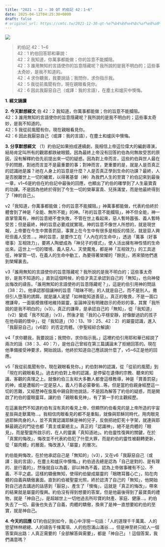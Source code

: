 ```yaml
---
title: "2021 – 12 – 30 QT 約伯記 42：1~6"
date: 2025-04-12T04:25:30+0800
draft: false
# original_url: https://cmtc.tw/2021-12-30-qt-%e7%b4%84%e4%bc%af%e8%a8%98-42%ef%bc%9a16
---
```


![](/images/qt.jpg)
> 約伯記 42：1\~6  
> 42：1 約伯回答耶和華說：  
> 42：2 我知道，你萬事都能做；你的旨意不能攔阻。  
> 42：3 誰用無知的言語使你的旨意隱藏呢？我所說的是我不明白的；這些事太奇妙，是我不知道的。  
> 42：4 求你聽我，我要說話；我問你，求你指示我。  
> 42：5 我從前風聞有你，現在親眼看見你。  
> 42：6 因此我厭惡自己（或譯：我的言語），在塵土和爐灰中懊悔。

**1. 經文誦讀**

**2.  今天默想經文**
伯 42：2 我知道，你萬事都能做；你的旨意不能攔阻。  
42：3 誰用無知的言語使你的旨意隱藏呢？我所說的是我不明白的；這些事太奇妙，是我不知道的。  
42：5 我從前風聞有你，現在親眼看見你。  
42：6 因此我厭惡自己（或譯：我的言語），在塵土和爐灰中懊悔。

**3. 分享默想經文**
（1）約伯記如果拍成連續劇，我相信上帝這位偉大的編劇導演，結局肯定叫所有的觀眾都跌破眼鏡。因為最終上帝沒有回答約伯為何無故受苦的原因，沒有解釋約伯先前提出來一切的疑惑。因為對上帝而言，這些約伯與世人最在乎的問題，對祂而言並不是最重要的事；對神而言，更重要的是，就是人是否真正的認識祂是誰？祂在人身上的旨意是什麼？人是否真正學到生命的功課？最終，人是否脫離世上一切的纏累，以得著基督（神）為我們人生的至寶？約伯記來到最後一章，v1\~6是約伯在約伯記中最後的回應，也顯出了約伯的確學到了人生最寶貴的功課。不是因為他終於得到了今生一切的榮華富貴、兒孫滿堂，而是他最終得到了「神的自己」。

v2「我知道，你萬事都能做；你的旨意不能攔阻。」神萬事都能做，代表約伯終於體會到了神是「全能、無所不能」的神。「祢的旨意不能攔阻」，神不但全能，神一直掌管萬有，神的旨意絕不會失敗，不管在世上看起來，惡人暫時囂張、義人暫時受苦；但是最終，神的旨意必要成就實現。神的旨意不像世人所想的，就是現世報，上帝要在今生中賞善罰惡，事實上在今生中有很多是相反的情況，就是惡人興旺但義人受苦…。神的旨意，是要作工在「人內在的生命中」，透過「萬事（好事壞事）互相效力」，要將人陶塑成為「神兒子的樣式」，使人活出擁有神性情的生命出來。這世上一切的環境、義人惡人、天使魔鬼，都是神「互相效力」的工具途徑，神掌管一切，在義人的生命中動工，為要得著榮耀的「餘民」，將來領他們進到榮耀裏去。

v3「誰用無知的言語使你的旨意隱藏呢？我所說的是我不明白的；這些事太奇妙，是我不知道的。」直到這個時候，約伯才真正承認到自己的「無知」，也向神發出悔改的禱告。「誰用無知的言語使祢的旨意隱藏呢？」，這是約伯引用神的問話（38：2）。他承認那個讓神的旨意「暗昧不明」的人就是自己，而不是別人。撒但引人墮落的誘餌，就是讓人渴望「如神能知道善惡」。真正的敬畏，不是一面口裡謙卑，一面裝模做樣地維持屬靈，妄論神沒有明確啟示的奇妙的事，其實「我所說的是我不明白的」（v3）。真正的謙卑，是承認自己的「無知」，從「我知道」（v2）變成「我不知道」（v3），然後才能「我的心平穩安靜，好像斷過奶的孩子在他母親的懷中」，從「我知道」（10：13、19：25、42：2）的屬靈認識，進入「我厭惡自己」（v6節）的否定肉體。（參聖經綜合解讀）

v4「求你聽我，我要說話；我問你，求你指示我。」這裡約伯引用耶和華已經說了兩次的話（38：3、40：7），是他自己曾經在第三篇講論末了拒絕回答的。現在他準備接受神要求，開始說話，他終於知道自己應該說什麼了，v5\~6正是他的回應。

v5「我從前風聞有你，現在親眼看見你。」約伯對神的認識，從「從前的風聞」到「現在的親眼看見」。過去約伯對上帝的認識，是停留在遺傳的宗教、聽來的知識、客觀的真理之上。就像約伯三友和大多數人都會這樣教導，神是「賞善罰惡」的神，或是遭報的一定是惡人，義人行善必蒙眷佑…等。但是當約伯親身經歷這一切的苦難，又經歷神在旋風中親自對他說話，不是因為解答了約伯的疑惑，而是開啟了約伯的靈眼靈耳，讓約伯「親眼看見神」，有了第一手的主觀經歷。

在這裏我們不知道約伯有沒有真的看見上帝，但顯然約伯看見的是上帝所造的宇宙星辰與走獸萬物…。我相信肉眼看見的都不是重點，就像與耶穌同時代，用肉眼見過耶穌肉身的人，並不真實認識耶穌是神的兒子，反倒把祂釘死十字架，就連與耶穌最親近的門徒也都「賣主或棄絕主」。真正的「認識神」，絕不是肉體的「眼見」，而是聖靈所啟示的，在人的靈裏「真知道祂」。約伯靈性復興的關鍵，在於「真實的悔改」，悔改並不代表約伯犯了什麼大罪，而是約伯的靈性被翻轉更新，從「屬肉體」的層面，悔改進入「屬靈」的層次。

約伯能夠悔改，在於他承認自己是「無知的」（v3），又在v6「我厭惡自己（或譯：我的言語），在塵土和爐灰中懊悔。」約伯過去總是認為「自己是對的、是有理的、是行義的」，然後就自以為義，卻以神為不義，認為上帝做事確有不公、不義、不平之處。這樣的驕傲無知，使得約伯變成屬靈的「眼瞎耳聾心亡」，陷在肉體的自義與驕傲裏面。直到約伯被聖靈光照，終於認清了自己的「無知」，他開始對自己過去講過的話感到「厭惡」、產生了「懊悔」，這就是「真正的悔改」，帶來的結果就是屬靈的復興。約伯沒有得到想要的答案，但是他最後得到了最寶貴的禮物，就是「神自己」，是超越世上一切他過去所珍寶的財產、家庭、健康…。約伯失去了一切，最後也失去了自義，肉體的驕傲，換來了是神一直想要給約伯的至寶，就是神自己。

**4. 今天的回應**
QT約伯記到如今，我心中浮現一句話：「人的道理千千萬萬、人的慾望林林總總、人的禱告千條萬項、人的抱怨滿山滿谷…，但是神至終只給人一個答案與出路：人真正需要的「全部解答與需要」，都是「神自己」！這個答案，我們滿意嗎？
